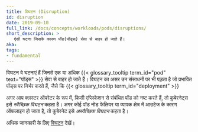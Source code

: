 ```yaml
---
title: विघटन (Disruption)
id: disruption
date: 2019-09-10
full_link: /docs/concepts/workloads/pods/disruptions/
short_description: >
   ऐसी घटना जिसके कारण पॉड(पॉड्स) सेवा से बाहर हो जाते हैं।
aka:
tags:
- fundamental
---
```

 विघटन वे घटनाएं हैं जिनसे एक या अधिक 
{{< glossary_tooltip term_id="pod" text="पॉड्स" >}} सेवा से बाहर हो जाते हैं। 
विघटन का असर उन संसाधनों पर भी पड़ता है जो प्रभावित पॉड्स पर निर्भर करते हैं, जैसे कि 
{{< glossary_tooltip term_id="deployment" >}}

<!--more-->

अगर आप क्लस्टर ऑपरेटर के रूप में, किसी एप्लिकेशन से संबंधित पॉड को नष्ट करते हैं, 
तो कुबेरनेट्स इसे _स्वैच्छिक विघटन_ कहता है। अगर कोई पॉड नोड फेलियर या व्यापक क्षेत्र 
में आउटेज के कारण ऑफलाइन हो जाता है, तो कुबेरनेट इसे _अस्वैच्छिक विघटन_ कहता है।

अधिक जानकारी के लिए [विघटन](/docs/concepts/workloads/pods/disruptions/) देखें।
